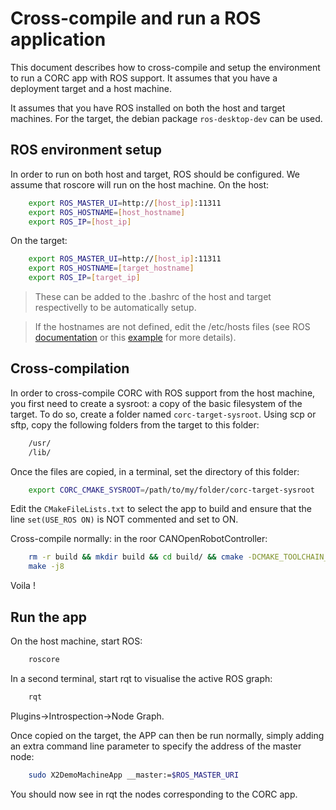 # Cross-compile and run a ROS application

This document describes how to cross-compile and setup the environment to run a CORC app with ROS support. It assumes that you have a deployment target and a host machine.

It assumes that you have ROS installed on both the host and target machines. For the target, the debian package `ros-desktop-dev` can be used.

## ROS environment setup
In order to run on both host and target, ROS should be configured. We assume that roscore will run on the host machine.
On the host:
```bash
	export ROS_MASTER_UI=http://[host_ip]:11311
	export ROS_HOSTNAME=[host_hostname]
	export ROS_IP=[host_ip]
```
On the target:
```bash
	export ROS_MASTER_UI=http://[host_ip]:11311
	export ROS_HOSTNAME=[target_hostname]
	export ROS_IP=[target_ip]
```
>These can be added to the .bashrc of the host and target respectivelly to be automatically setup.

>If the hostnames are not defined, edit the /etc/hosts files (see ROS [documentation](http://wiki.ros.org/ROS/Tutorials/MultipleRemoteMachines) or this [example](https://github.com/mktk1117/six_wheel_robot/wiki/Communication-between-Raspberry-Pi-and-PC-\(ROS\)) for more details).


## Cross-compilation
In order to cross-compile CORC with ROS support from the host machine, you first need to create a sysroot: a copy of the basic filesystem of the target. To do so, create a folder named `corc-target-sysroot`. Using scp or sftp, copy the following folders from the target to this folder:
```bash
	/usr/
	/lib/
```

Once the files are copied, in a terminal, set the directory of this folder:
```bash
	export CORC_CMAKE_SYSROOT=/path/to/my/folder/corc-target-sysroot
```

Edit the `CMakeFileLists.txt` to select the app to build and ensure that the line `set(USE_ROS ON)` is NOT commented and set to ON.

Cross-compile normally: in the roor CANOpenRobotController:
```bash
	rm -r build && mkdir build && cd build/ && cmake -DCMAKE_TOOLCHAIN_FILE=../armhf.cmake ..
	make -j8
```
Voila !

## Run the app
On the host machine, start ROS:
```bash
	roscore
```
In a second terminal, start rqt to visualise the active ROS graph:
```bash
	rqt
```
Plugins->Introspection->Node Graph.

Once copied on the target, the APP can then be run normally, simply adding an extra command line parameter to specify the address of the master node:
```bash
	sudo X2DemoMachineApp __master:=$ROS_MASTER_URI
```

You should now see in rqt the nodes corresponding to the CORC app.